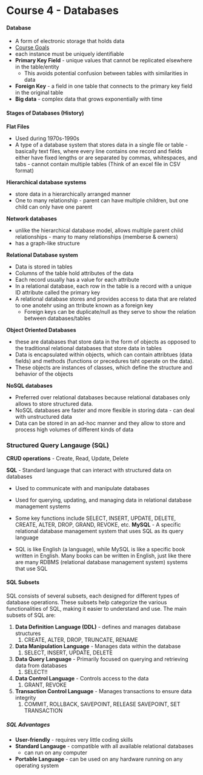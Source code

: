 # Course 4 - Databases

#### Database
- A form of electronic storage that holds data
- [Course Goals](https://www.coursera.org/learn/intro-to-databases-back-end-development/supplement/TptnH/course-syllabus-introduction-to-databases)
-  each instance must be uniquely identifiable
-  **Primary Key Field** - unique values that cannot be replicated elsewhere in the table/entity
   - This avoids potential confusion between tables with similarities in data
 - **Foreign Key** - a field in one table that connects to the primary key field in the original table
 - **Big data** - complex data that grows exponentially with time

#### Stages of Databases (History)
**Flat Files**
- Used during 1970s-1990s
- A type of a database system that stores data in a single file or table - basically text files, where every line contains one record and fields either have fixed lengths or are separated by commas, whitespaces, and tabs - cannot contain multiple tables
(Think of an excel file in CSV format)

**Hierarchical database systems**
- store data in a hierarchically arranged manner
- One to many relationship - parent can have multiple children, but one child can only have one parent

**Network databases**
- unlike the hierarchical database model, allows multiple parent child relationships - many to many relationships (memberse & owners)
- has a graph-like structure

**Relational Database system**
- Data is stored in tables
- Columns of the table hold attributes of the data
- Each record usually has a value for each attribute
- In a relational database, each row in the table is a record with a unique ID attribute called the primary key
- A relational database stores and provides access to data that are related to one anotehr using an ttribute known as a foreign key
  - Foreign keys can be duplicate/null as they serve to show the relation between databases/tables

**Object Oriented Databases**
- these are databases that store data in the form of objects as opposed to the traditional relational databases that store data in tables
- Data is encapsulated within objects, which can contain attribtues (data fields) and methods (functions or precedures taht operate on the data).
- These objects are instances of classes, which define the structure and behavior of the objects


**NoSQL databases**
- Preferred over relational databases because relational databases only allows to store structured data.
- NoSQL databases are faster and more flexible in storing data - can deal with unstructured data
- Data can be stored in an ad-hoc manner and they allow to store and process high volumes of different kinds of data

### Structured Query Langauge (SQL)

**CRUD operations** - Create, Read, Update, Delete

**SQL** - Standard language that can interact with structured data on databases
- Used to communicate with and manipulate databases
- Used for querying, updating, and managing data in relational database management systems 
- Some key functions include SELECT, INSERT, UPDATE, DELETE, CREATE, ALTER, DROP, GRAND, REVOKE, etc.
**MySQL** - A specific relational database management system that uses SQL as its query language

- SQL is like English (a language), while MySQL is like a specific book written in English. Many books can be written in English, just like there are many RDBMS (relational database management system) systems that use SQL

#### SQL Subsets

SQL consists of several subsets, each designed for different types of database operations. These subsets help categorize the various functionalities of SQL, making it easier to understand and use. The main subsets of SQL are:
1. **Data Definition Language (DDL)** - defines and manages database structures
   1. CREATE, ALTER, DROP, TRUNCATE, RENAME
2. **Data Manipulation Language** - Manages data within the database
   1. SELECT, INSERT, UPDATE, DELETE
3. **Data Query Language** - Primarily focused on querying and retrieving data from databases
   1. SELECT!!
4. **Data Control Language** - Controls access to the data
   1. GRANT, REVOKE
5. **Transaction Control Language** - Manages transactions to ensure data integrity
      1. COMMIT, ROLLBACK, SAVEPOINT, RELEASE SAVEPOINT, SET TRANSACTION

##### SQL Advantages
- **User-friendly** - requires very little coding skills
- **Standard Langauge** - compatible with all available relational databases
  - can run on any computer 
- **Portable Language** - can be used on any hardware running on any operating system